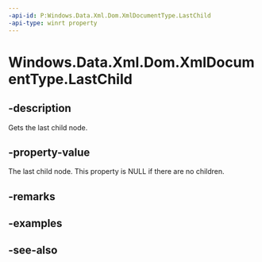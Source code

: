 ```yaml
---
-api-id: P:Windows.Data.Xml.Dom.XmlDocumentType.LastChild
-api-type: winrt property
---
```


<!-- Property syntax
public Windows.Data.Xml.Dom.IXmlNode LastChild { get; }
-->

# Windows.Data.Xml.Dom.XmlDocumentType.LastChild

## -description
Gets the last child node.

## -property-value
The last child node. This property is NULL if there are no children.

## -remarks

## -examples

## -see-also
